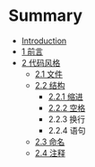 # Summary

* [Introduction](README.md)
* [1 前言](chapter1.md)
* [2 代码风格](dai_ma_feng_ge.md)
   * [2.1 文件](21_wen_jian.md)
   * [2.2 结构](22_jie_gou.md)
       * [2.2.1 缩进](221_suo_jin.md)
       * [2.2.2 空格](222_kong_ge.md)
       * 2.2.3 换行
       * 2.2.4 语句
   * [2.3 命名](23_ming_ming.md)
   * [2.4 注释](24_zhu_shi.md)

